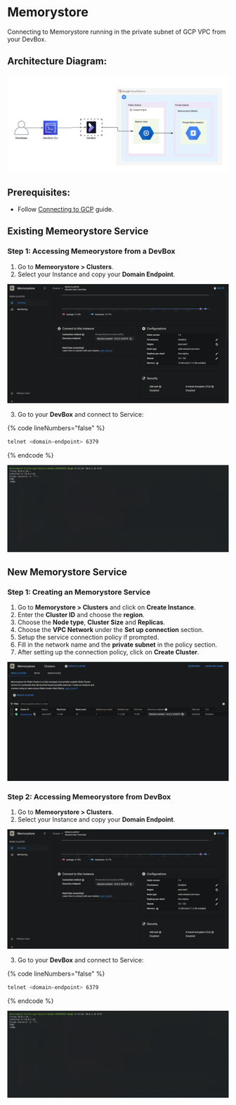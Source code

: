 # Memorystore

Connecting to Memorystore running in the private subnet of GCP VPC from your DevBox.

## Architecture Diagram:

![](../../../.gitbook/assets/gcp-memorystore-architecture.png)

## Prerequisites:

- Follow [Connecting to GCP](../../existing-network/connecting-to-gcp.md) guide.

## Existing Memeorystore Service

### Step 1: Accessing Memeorystore from a DevBox

1. Go to **Memeorystore > Clusters**.
2. Select your Instance and copy your **Domain Endpoint**.

![image](../../../.gitbook/assets/gcp-memorystore-endpoint.png)

3. Go to your **DevBox** and connect to Service:

{% code lineNumbers="false" %}
```bash
telnet <domain-endpoint> 6379
```
{% endcode %}

![image](../../../.gitbook/assets/gcp-memorystore-access.png)


## New Memorystore Service

### Step 1: Creating an Memorystore Service

1. Go to **Memorystore > Clusters** and click on **Create Instance**.
2. Enter the **Cluster ID** and choose the **region**.
3. Choose the **Node type**, **Cluster Size** and **Replicas**.
4. Choose the **VPC Network** under the **Set up connection** section.
5. Setup the service connection policy if prompted.
6. Fill in the network name and the **private subnet** in the policy section.
7. After setting up the connection  policy, click on **Create Cluster**.

![image](../../../.gitbook/assets/gcp-memorystore-creation.png)

### Step 2: Accessing Memeorystore from DevBox

1. Go to **Memeorystore > Clusters**.
2. Select your Instance and copy your **Domain Endpoint**.

![image](../../../.gitbook/assets/gcp-memorystore-endpoint.png)

3. Go to your **DevBox** and connect to Service:

{% code lineNumbers="false" %}
```bash
telnet <domain-endpoint> 6379
```
{% endcode %}

![image](../../../.gitbook/assets/gcp-memorystore-access.png)
